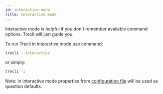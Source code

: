 ```yaml
---
id: interactive-mode
title: Interactive mode
---
```


Interactive mode is helpful if you don't remember available command options. Trecli will just guide you.

To run Trecli in interactive mode use command:

```bash
trecli --interactive
```

or simply:

```bash
trecli -i
```

Note: In interactive mode properties from [configuration file](configuration-file.md) will be used as question defaults.

